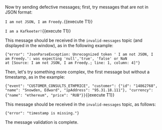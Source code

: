 Now try sending defective messages; first, try messages that are not in JSON format:

`I am not JSON, I am Freedy.`{{execute T1}} 

`I am a Kafkeeter!`{{execute T1}} 
 
This message should be received in the `invalid-messages` topic (and displayed in the window), as in the following example:

```
{"error": "JsonParseException: Unrecognized token ' I am not JSON, I am Freedy.': was expecting 'null','true', 'false' or NaN
at [Source: I am not JSON, I am Freedy.; line: 1, column: 4]"}
```

Then, let's try something more complex, the first message but without a timestamp, as in the example:

`{"event": "CUSTOMER_CONSULTS_ETHPRICE", "customer": {"id": "14862768", "name": "Snowden, Edward", "ipAddress": "95.31.18.111"}, "currency": {"name": "ethereum", "price": "RUB"}}`{{execute T1}} 

This message should be received in the `invalid-messages` topic, as follows:

```
{"error": "timestamp is missing."}
```

The message validation is complete.